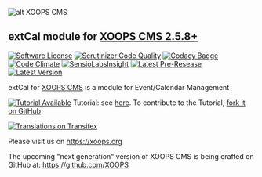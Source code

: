 ![alt XOOPS CMS](https://xoops.org/images/logoXoops4GithubRepository.png)
## extCal module for [XOOPS CMS 2.5.8+](https://xoops.org)
[![Software License](https://img.shields.io/badge/license-GPL-brightgreen.svg?style=flat)](LICENSE) 
[![Scrutinizer Code Quality](https://img.shields.io/scrutinizer/g/mambax7/extcal.svg?style=flat)](https://scrutinizer-ci.com/g/mambax7/extcal/?branch=master)
[![Codacy Badge](https://api.codacy.com/project/badge/grade/2d27c0023ee54f0b9ba2b5d17a68b2a5)](https://www.codacy.com/app/mambax7/extcal)
[![Code Climate](https://img.shields.io/codeclimate/github/mambax7/extcal.svg?style=flat)](https://codeclimate.com/github/mambax7/extcal)
[![SensioLabsInsight](https://insight.sensiolabs.com/projects/5e5473b5-e39d-4e88-8e5c-321b6e261852/mini.png)](https://insight.sensiolabs.com/projects/5e5473b5-e39d-4e88-8e5c-321b6e261852)
[![Latest Pre-Resease](https://img.shields.io/github/tag/XoopsModules25x/extcal.svg?style=flat)](https://github.com/XoopsModules25x/extcal/tags/)
[![Latest Version](https://img.shields.io/github/release/XoopsModules25x/extcal.svg?style=flat)](https://github.com/XoopsModules25x/extcal/releases/)

extCal for [XOOPS CMS](https://xoops.org) is a module for Event/Calendar Management

[![Tutorial Available](https://xoops.org/images/tutorial-available-blue.svg)](https://www.gitbook.com/book/xoops/xoops-extcal-module/) Tutorial: see [here](https://www.gitbook.com/book/xoops/xoops-extcal-module/). 
To contribute to the Tutorial, [fork it on GitHub](https://github.com/XoopsDocs/extcal-tutorial)

[![Translations on Transifex](https://xoops.org/images/translations-transifex-blue.svg)](https://www.transifex.com/xoops) 

Please visit us on https://xoops.org

The upcoming "next generation" version of XOOPS CMS is being crafted on GitHub at: https://github.com/XOOPS
